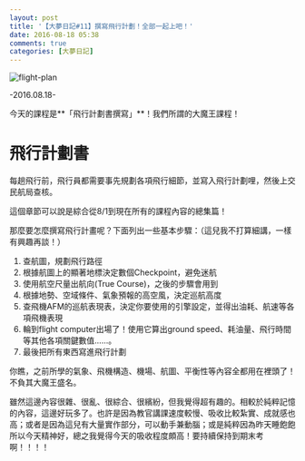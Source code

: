 ```yaml
---
layout: post
title: '【大夢日記#11】撰寫飛行計劃！全部一起上吧！'
date: 2016-08-18 05:38
comments: true
categories: [大夢日記]
---
```

![flight-plan](https://imgur.com/JOwNCEy.jpg)

-2016.08.18-

今天的課程是**「飛行計劃書撰寫」**！我們所謂的大魔王課程！

<!-- more -->

# 飛行計劃書

每趟飛行前，飛行員都需要事先規劃各項飛行細節，並寫入飛行計劃哩，然後上交民航局查核。

這個章節可以說是綜合從8/1到現在所有的課程內容的總集篇！

那麼要怎麼撰寫飛行計畫呢？下面列出一些基本步驟：（這兒我不打算細講，一樣有興趣再談！）

1. 查航圖，規劃飛行路徑
2. 根據航圖上的顯著地標決定數個Checkpoint，避免迷航
3. 使用航空尺量出航向(True Course)，之後的步驟會用到
4. 根據地勢、空域條件、氣象預報的高空風，決定巡航高度
5. 查飛機AFM的巡航表現表，決定你要使用的引擎設定，並得出油耗、航速等各項飛機表現
6. 輪到flight computer出場了！使用它算出ground speed、耗油量、飛行時間等其他各項關鍵數值......。
7. 最後把所有東西寫進飛行計劃

你瞧，之前所學的氣象、飛機構造、機場、航圖、平衡性等內容全都用在裡頭了！不負其大魔王盛名。

雖然這邊內容很雜、很亂、很綜合、很繽紛，但我覺得超有趣的。相較於純粹記憶的內容，這邊好玩多了。也許是因為教官講課速度較慢、吸收比較紮實、成就感也高；或者是因為這兒有大量實作部分，可以動手兼動腦；或是純粹因為昨天睡飽飽所以今天精神好，總之我覺得今天的吸收程度頗高！要持續保持到期末考啊！！！！
